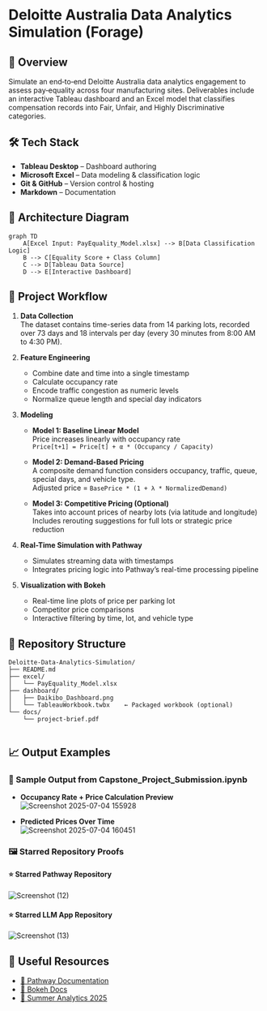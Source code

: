 # Deloitte Australia Data Analytics Simulation (Forage)

## 📌 Overview
Simulate an end‑to‑end Deloitte Australia data analytics engagement to assess pay‑equality across four manufacturing sites. Deliverables include an interactive Tableau dashboard and an Excel model that classifies compensation records into Fair, Unfair, and Highly Discriminative categories.

## 🛠 Tech Stack
- **Tableau Desktop** – Dashboard authoring  
- **Microsoft Excel** – Data modeling & classification logic  
- **Git & GitHub** – Version control & hosting  
- **Markdown** – Documentation  

## 🔧 Architecture Diagram
```mermaid
graph TD
    A[Excel Input: PayEquality_Model.xlsx] --> B[Data Classification Logic]
    B --> C[Equality Score + Class Column]
    C --> D[Tableau Data Source]
    D --> E[Interactive Dashboard]
```
## 🧠 Project Workflow

1. **Data Collection**  
   The dataset contains time-series data from 14 parking lots, recorded over 73 days and 18 intervals per day (every 30 minutes from 8:00 AM to 4:30 PM).

2. **Feature Engineering**  
   - Combine date and time into a single timestamp  
   - Calculate occupancy rate  
   - Encode traffic congestion as numeric levels  
   - Normalize queue length and special day indicators  

3. **Modeling**
   - **Model 1: Baseline Linear Model**  
     Price increases linearly with occupancy rate  
     `Price[t+1] = Price[t] + α * (Occupancy / Capacity)`

   - **Model 2: Demand-Based Pricing**  
     A composite demand function considers occupancy, traffic, queue, special days, and vehicle type.  
     Adjusted price = `BasePrice * (1 + λ * NormalizedDemand)`

   - **Model 3: Competitive Pricing (Optional)**  
     Takes into account prices of nearby lots (via latitude and longitude)  
     Includes rerouting suggestions for full lots or strategic price reduction

4. **Real-Time Simulation with Pathway**  
   - Simulates streaming data with timestamps  
   - Integrates pricing logic into Pathway’s real-time processing pipeline

5. **Visualization with Bokeh**  
   - Real-time line plots of price per parking lot  
   - Competitor price comparisons  
   - Interactive filtering by time, lot, and vehicle type

## 📂 Repository Structure

```
Deloitte-Data-Analytics-Simulation/
├── README.md
├── excel/
│   └── PayEquality_Model.xlsx
├── dashboard/
│   ├── Daikibo_Dashboard.png
│   └── TableauWorkbook.twbx    ← Packaged workbook (optional)
└── docs/
    └── project‑brief.pdf


```

## 📈 Output Examples

### 🔹 Sample Output from Capstone_Project_Submission.ipynb

- **Occupancy Rate + Price Calculation Preview**  
  ![Screenshot 2025-07-04 155928](https://github.com/user-attachments/assets/c784437a-f36c-4988-b3e0-6b53e1a0b5e2)

- **Predicted Prices Over Time**  
  ![Screenshot 2025-07-04 160451](https://github.com/user-attachments/assets/71d17a7a-2402-4be5-a2df-69895fc1093d)


### 🖼️ Starred Repository Proofs

#### ⭐ Starred Pathway Repository  
![Screenshot (12)](https://github.com/user-attachments/assets/8e00e463-740e-4b50-ae99-9969bb6be3b5)

#### ⭐ Starred LLM App Repository  
![Screenshot (13)](https://github.com/user-attachments/assets/4e6d0e54-b7d4-4f77-bc6b-ca6df73b7a8d)


## 🔗 Useful Resources
- [📘 Pathway Documentation](https://pathway.com/developers)
- [📗 Bokeh Docs](https://docs.bokeh.org/en/latest/)
- [📘 Summer Analytics 2025](https://www.caciitg.com/sa/course25/)
